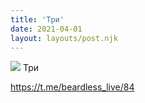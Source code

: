 ```yaml
---
title: 'Три'
date: 2021-04-01
layout: layouts/post.njk
---
```


![](https://i.ibb.co/YXnR1SQ/file-34.jpg)
Три

https://t.me/beardless_live/84